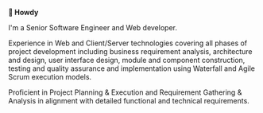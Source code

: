 <b>👋 Howdy</b>

I'm a Senior Software Engineer and Web developer. 

Experience in Web and Client/Server technologies covering all phases of project development including business requirement analysis, architecture and design, user interface design, module and component construction, testing and quality assurance and implementation using Waterfall and Agile Scrum execution models.

Proficient in Project Planning & Execution and Requirement Gathering & Analysis in alignment with detailed functional and technical requirements.
